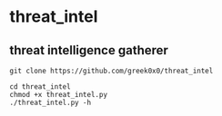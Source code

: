 # threat_intel
## threat intelligence gatherer
```
git clone https://github.com/greek0x0/threat_intel

```

```
cd threat_intel
chmod +x threat_intel.py
./threat_intel.py -h
```
